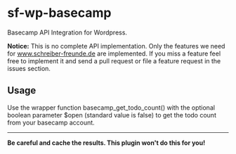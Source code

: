 sf-wp-basecamp
===========

Basecamp API Integration for Wordpress.

**Notice:** This is no complete API implementation. Only the features we need for www.schreiber-freunde.de are implemented. If you miss a feature feel free to implement it and send a pull request or file a feature request in the issues section.

## Usage
Use the wrapper function basecamp_get_todo_count() with the optional boolean parameter $open (standard value is false) to get the todo count from your basecamp account. 

* * *
**Be careful and cache the results. This plugin won't do this for you!**
